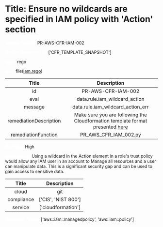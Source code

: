 



# Title: Ensure no wildcards are specified in IAM policy with 'Action' section


***<font color="white">Master Test Id:</font>*** PR-AWS-CFR-IAM-002

***<font color="white">Master Snapshot Id:</font>*** ['CFR_TEMPLATE_SNAPSHOT']

***<font color="white">type:</font>*** rego

***<font color="white">rule:</font>*** file([iam.rego])  
  
  
  
  

|Title|Description|
| :---: | :---: |
|id|PR-AWS-CFR-IAM-002|
|eval|data.rule.iam_wildcard_action|
|message|data.rule.iam_wildcard_action_err|
|remediationDescription|Make sure you are following the Cloudformation template format presented <a href='https://docs.aws.amazon.com/AWSCloudFormation/latest/UserGuide/aws-resource-iam-policy.html' target='_blank'>here</a>|
|remediationFunction|PR_AWS_CFR_IAM_002.py|


***<font color="white">Severity:</font>*** High

***<font color="white">Description:</font>*** Using a wildcard in the Action element in a role's trust policy would allow any IAM user in an account to Manage all resources and a user can manipulate data. This is a significant security gap and can be used to gain access to sensitive data.  
  
  

|Title|Description|
| :---: | :---: |
|cloud|git|
|compliance|['CIS', 'NIST 800']|
|service|['cloudformation']|


***<font color="white">Resource Types:</font>*** ['aws::iam::managedpolicy', 'aws::iam::policy']


[iam.rego]: https://github.com/prancer-io/prancer-compliance-test/tree/master/aws/iac/iam.rego
